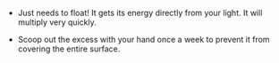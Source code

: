 - Just needs to float! It gets its energy directly from your light. It will multiply very quickly.

- Scoop out the excess with your hand once a week to prevent it from covering the entire surface.